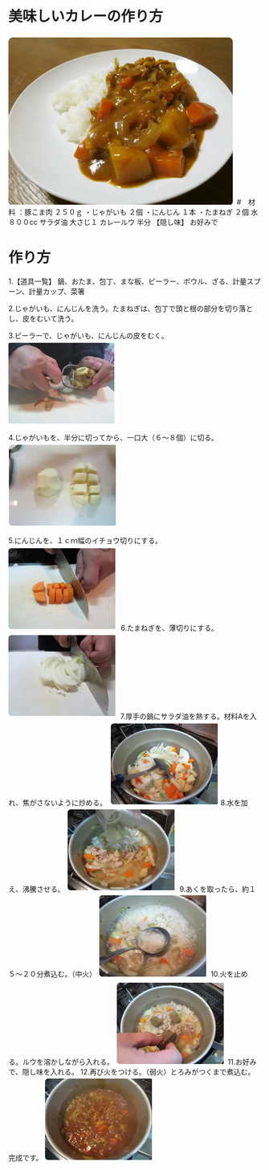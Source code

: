 # 美味しいカレーの作り方
![カレー](img/curry.png)
#　材料
：豚こま肉
２５０ｇ
・じゃがいも
２個
・にんじん
１本
・たまねぎ
２個
水
８００cc
サラダ油
大さじ１
カレールウ
半分
【隠し味】
お好みで

# 作り方
1.【道具一覧】
鍋、おたま、包丁、まな板、ピーラー、ボウル、ざる、計量スプーン、計量カップ、菜箸

2.じゃがいも、にんじんを洗う。たまねぎは、包丁で頭と根の部分を切り落とし、皮をむいて洗う。

3.ピーラーで、じゃがいも、にんじんの皮をむく。
![カレー](img/kawa.png)

4.じゃがいもを、半分に切ってから、一口大（６～８個）に切る。
![](img/zya.png)

5.にんじんを、１ｃｍ幅のイチョウ切りにする。
![](img/ninnjin.png)
6.たまねぎを、薄切りにする。
![](img/tama.png)
7.厚手の鍋にサラダ油を熱する。材料Aを入れ、焦がさないように炒める。
![](img/maze.png)
8.水を加え、沸騰させる。
![](img/nabe.png)
9.あくを取ったら、約１５～２０分煮込む。（中火）
![](img/aku.png)
10.火を止める。ルウを溶かしながら入れる。
![](img/ru.png)
11.お好みで、隠し味を入れる。
12.再び火をつける。（弱火）とろみがつくまで煮込む。完成です。
![](img/kannsei.png)